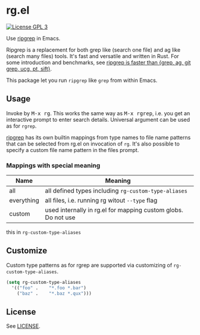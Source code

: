 # rg.el

[![License GPL 3](https://img.shields.io/badge/license-GPL_3-green.svg?style=flat)](LICENSE)

Use [ripgrep](https://github.com/BurntSushi/ripgrep) in Emacs.

Ripgrep is a replacement for both grep like (search one file) and ag
like (search many files) tools. It's fast and versatile and written in
Rust. For some introduction and benchmarks, see
[ripgrep is faster than {grep, ag, git grep, ucg, pt, sift}](http://blog.burntsushi.net/ripgrep/).

This package let you run `ripgrep` like `grep` from within Emacs.

## Usage

Invoke by <kbd>M-x rg</kbd>. This works the same way as <kbd>M-x rgrep</kbd>,
i.e. you get an interactive prompt to enter search details. Universal
argument can be used as for `rgrep`.

[ripgrep](https://github.com/BurntSushi/ripgrep) has its own builtin
mappings from type names to file name patterns that can be selected
from rg.el on invocation of `rg`. It's also possible to specify a
custom file name pattern in the files prompt.

### Mappings with special meaning

Name | Meaning
-----|--------
all | all defined types including `rg-custom-type-aliases`
everything | all files, i.e. running rg witout `--type` flag
custom | used internally in rg.el for mapping custom globs. Do not use
this in `rg-custom-type-aliases`

## Customize

Custom type patterns as for rgrep are supported via customizing of
`rg-custom-type-aliases`.

```el
(setq rg-custom-type-aliases
  '(("foo" .    "*.foo *.bar")
    ("baz" .    "*.baz *.qux")))
```

## License

See [LICENSE](LICENSE).

